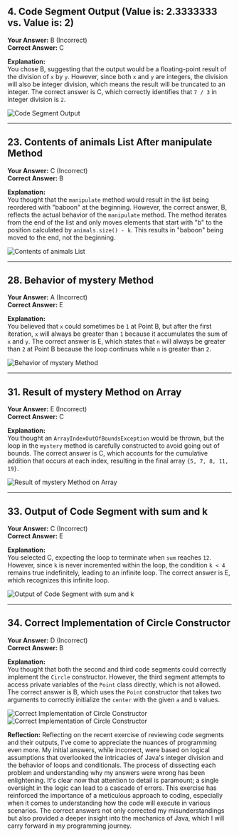 ## 4. Code Segment Output (Value is: 2.3333333 vs. Value is: 2)

**Your Answer:** B (Incorrect)  
**Correct Answer:** C

**Explanation:**  
You chose B, suggesting that the output would be a floating-point result of the division of `x` by `y`. However, since both `x` and `y` are integers, the division will also be integer division, which means the result will be truncated to an integer. The correct answer is C, which correctly identifies that `7 / 3` in integer division is `2`.

![Code Segment Output](problem4.PNG)

---

## 23. Contents of animals List After manipulate Method

**Your Answer:** C (Incorrect)  
**Correct Answer:** B

**Explanation:**  
You thought that the `manipulate` method would result in the list being reordered with "baboon" at the beginning. However, the correct answer, B, reflects the actual behavior of the `manipulate` method. The method iterates from the end of the list and only moves elements that start with "b" to the position calculated by `animals.size() - k`. This results in "baboon" being moved to the end, not the beginning.

![Contents of animals List](problem23.PNG)

---

## 28. Behavior of mystery Method

**Your Answer:** A (Incorrect)  
**Correct Answer:** E

**Explanation:**  
You believed that `x` could sometimes be `1` at Point B, but after the first iteration, `x` will always be greater than `1` because it accumulates the sum of `x` and `y`. The correct answer is E, which states that `n` will always be greater than `2` at Point B because the loop continues while `n` is greater than `2`.

![Behavior of mystery Method](problem28.PNG)

---

## 31. Result of mystery Method on Array

**Your Answer:** E (Incorrect)  
**Correct Answer:** C

**Explanation:**  
You thought an `ArrayIndexOutOfBoundsException` would be thrown, but the loop in the `mystery` method is carefully constructed to avoid going out of bounds. The correct answer is C, which accounts for the cumulative addition that occurs at each index, resulting in the final array `{5, 7, 8, 11, 19}`.

![Result of mystery Method on Array](Capture31.PNG)

---

## 33. Output of Code Segment with sum and k

**Your Answer:** C (Incorrect)  
**Correct Answer:** E

**Explanation:**  
You selected C, expecting the loop to terminate when `sum` reaches `12`. However, since `k` is never incremented within the loop, the condition `k < 4` remains true indefinitely, leading to an infinite loop. The correct answer is E, which recognizes this infinite loop.

![Output of Code Segment with sum and k](problem33.PNG)

---

## 34. Correct Implementation of Circle Constructor

**Your Answer:** D (Incorrect)  
**Correct Answer:** B

**Explanation:**  
You thought that both the second and third code segments could correctly implement the `Circle` constructor. However, the third segment attempts to access private variables of the `Point` class directly, which is not allowed. The correct answer is B, which uses the `Point` constructor that takes two arguments to correctly initialize the `center` with the given `a` and `b` values.

![Correct Implementation of Circle Constructor](probelm34part1.PNG)
![Correct Implementation of Circle Constructor](problem34part2.PNG)


**Reflection:**
Reflecting on the recent exercise of reviewing code segments and their outputs, I've come to appreciate the nuances of programming even more. My initial answers, while incorrect, were based on logical assumptions that overlooked the intricacies of Java's integer division and the behavior of loops and conditionals. The process of dissecting each problem and understanding why my answers were wrong has been enlightening. It's clear now that attention to detail is paramount; a single oversight in the logic can lead to a cascade of errors. This exercise has reinforced the importance of a meticulous approach to coding, especially when it comes to understanding how the code will execute in various scenarios. The correct answers not only corrected my misunderstandings but also provided a deeper insight into the mechanics of Java, which I will carry forward in my programming journey.